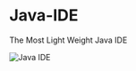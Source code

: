 # Java-IDE
The Most Light Weight Java IDE


![Java IDE](https://user-images.githubusercontent.com/83002941/148045803-d628b9fb-e449-40a2-9334-78a9716ade0c.gif)
